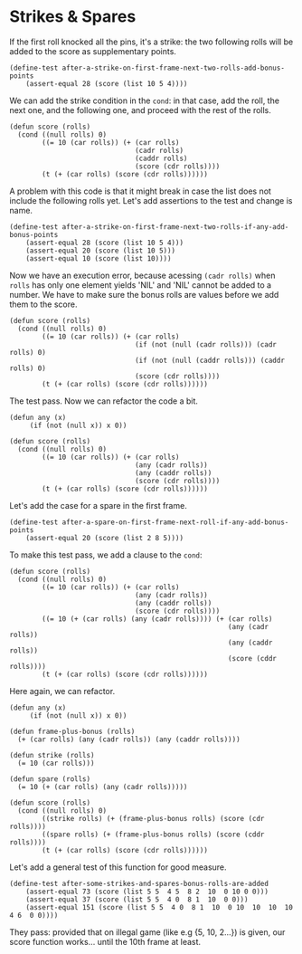 # Strikes & Spares

If the first roll knocked all the pins, it's a strike: the two following rolls will be added to the score as supplementary points.
```
(define-test after-a-strike-on-first-frame-next-two-rolls-add-bonus-points
    (assert-equal 28 (score (list 10 5 4))))
```
We can add the strike condition in the `cond`: in that case, add the roll, the next one, and the following one, and proceed with the rest of the rolls.
```
(defun score (rolls)
  (cond ((null rolls) 0)
        ((= 10 (car rolls)) (+ (car rolls)
                               (cadr rolls)
                               (caddr rolls)
                               (score (cdr rolls))))
        (t (+ (car rolls) (score (cdr rolls))))))
```
A problem with this code is that it might break in case the list does not include the following rolls yet. 
Let's add assertions to the test and change is name.
```
(define-test after-a-strike-on-first-frame-next-two-rolls-if-any-add-bonus-points
    (assert-equal 28 (score (list 10 5 4)))
    (assert-equal 20 (score (list 10 5)))
    (assert-equal 10 (score (list 10))))
```
Now we have an execution error, because acessing `(cadr rolls)` when `rolls` has only one element yields 'NIL' and 'NIL' cannot be added to a number. We have to make sure the bonus rolls are values before we add them to the score.
```
(defun score (rolls)
  (cond ((null rolls) 0)
        ((= 10 (car rolls)) (+ (car rolls)
                               (if (not (null (cadr rolls))) (cadr rolls) 0)
                               (if (not (null (caddr rolls))) (caddr rolls) 0)
                               (score (cdr rolls))))
        (t (+ (car rolls) (score (cdr rolls))))))
```
The test pass. Now we can refactor the code a bit.
```
(defun any (x)
     (if (not (null x)) x 0))

(defun score (rolls)
  (cond ((null rolls) 0)
        ((= 10 (car rolls)) (+ (car rolls)
                               (any (cadr rolls))
                               (any (caddr rolls))
                               (score (cdr rolls))))
        (t (+ (car rolls) (score (cdr rolls))))))
```
Let's add the case for a spare in the first frame.
```
(define-test after-a-spare-on-first-frame-next-roll-if-any-add-bonus-points
    (assert-equal 20 (score (list 2 8 5))))
```
To make this test pass, we add a clause to the `cond`:
```
(defun score (rolls)
  (cond ((null rolls) 0)
        ((= 10 (car rolls)) (+ (car rolls)
                               (any (cadr rolls))
                               (any (caddr rolls))
                               (score (cdr rolls))))
        ((= 10 (+ (car rolls) (any (cadr rolls)))) (+ (car rolls)
                                                      (any (cadr rolls))
                                                      (any (caddr rolls))
                                                      (score (cddr rolls))))
        (t (+ (car rolls) (score (cdr rolls))))))
```
Here again, we can refactor.
```
(defun any (x)
     (if (not (null x)) x 0))

(defun frame-plus-bonus (rolls)
  (+ (car rolls) (any (cadr rolls)) (any (caddr rolls))))

(defun strike (rolls)
  (= 10 (car rolls)))

(defun spare (rolls)
  (= 10 (+ (car rolls) (any (cadr rolls)))))

(defun score (rolls)
  (cond ((null rolls) 0)
        ((strike rolls) (+ (frame-plus-bonus rolls) (score (cdr rolls))))
        ((spare rolls) (+ (frame-plus-bonus rolls) (score (cddr rolls))))
        (t (+ (car rolls) (score (cdr rolls))))))
```
Let's add a general test of this function for good measure.
```
(define-test after-some-strikes-and-spares-bonus-rolls-are-added
    (assert-equal 73 (score (list 5 5  4 5  8 2  10  0 10 0 0)))
    (assert-equal 37 (score (list 5 5  4 0  8 1  10  0 0)))
    (assert-equal 151 (score (list 5 5  4 0  8 1  10  0 10  10  10  10  4 6  0 0))))
```
They pass: provided that on illegal game (like e.g {5, 10, 2…}) is given, our score function works… until the 10th frame at least.
